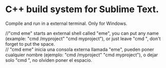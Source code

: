 # C++ build system for Sublime Text.

Compile and run in a external terminal. Only for Windows.






 //"cmd eme" starts an external shell called "eme", you can put any name (example: "cmd /myproject" "cmd myproject"), or just leave "cmd ", don't forget to put the space.     
        // "cmd eme" inicia una consola externa llamada "eme", pueden poner cualquier nombre (ejemplo: "cmd /myproject" "cmd myproject"), o dejar solo "cmd ",  no olviden poner el espacio.
